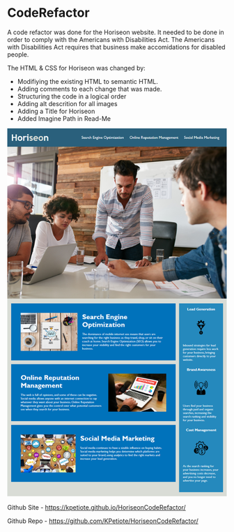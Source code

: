 # CodeRefactor
A code refactor was done for the Horiseon website.
It needed to be done in order to comply with the Americans with Disabilities Act.
The Americans with Disabilities Act requires that business make accomidations for disabled people.

The HTML & CSS for Horiseon was changed by:
- Modifiying the existing HTML to semantic HTML.
- Adding comments to each change that was made.
- Structuring the code in a logical order
- Adding alt descrition for all images
- Adding a Title for Horiseon
- Added Imagine Path in Read-Me

![Alt text](./assets/website/01-html-css-git-homework-demo.png "Horiseon")

Github Site - https://kpetiote.github.io/HoriseonCodeRefactor/

Github Repo - https://github.com/KPetiote/HoriseonCodeRefactor/
